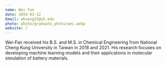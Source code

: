 ```yaml
---
name: Wei Fan
date: 2019-03-12
Email: whuang25@uh.edu
photo: photo/graduate_photo/wei.webp
website: /
---
```


Wei-Fan received his B.S. and M.S. in Chemical Engineering from National Cheng Kung University in Taiwan in 2018 and 2021. His research focuses on developing machine learning models and their applications in molecular simulation of battery materials.
